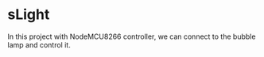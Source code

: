 # sLight
In this project with NodeMCU8266 controller, we can connect to the bubble lamp and control it.
